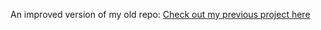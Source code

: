 An improved version of my old repo: [Check out my previous project here](https://github.com/MichaelWaruiru/SaccoManagement)
